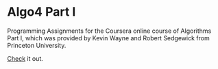 Algo4 Part I
============
Programming Assignments for the Coursera online course of Algorithms Part I,
which was provided by Kevin Wayne and Robert Sedgewick from Princeton University.

[Check](https://class.coursera.org/algs4partI-006/) it out.
